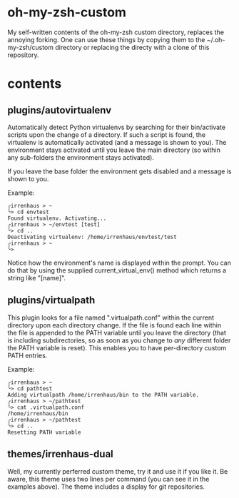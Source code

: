 oh-my-zsh-custom
================

My self-written contents of the oh-my-zsh custom directory, replaces the annoying forking.
One can use these things by copying them to the ~/.oh-my-zsh/custom directory or replacing the directy with a clone of this repository.

contents
========

plugins/autovirtualenv
----------------------

Automatically detect Python virtualenvs by searching for their bin/activate scripts upon the change of a directory.
If such a script is found, the virtualenv is automatically activated (and a message is shown to you). The environment stays activated
until you leave the main directory (so within any sub-folders the environment stays activated).

If you leave the base folder the environment gets disabled and a message is shown to you.

Example:
```
╭irrenhaus > ~
╰> cd envtest 
Found virtualenv. Activating...
╭irrenhaus > ~/envtest [test]
╰> cd ..
Deactivating virtualenv: /home/irrenhaus/envtest/test
╭irrenhaus > ~
╰> 
```

Notice how the environment's name is displayed within the prompt. You can do that by using the supplied current_virtual_env() method which
returns a string like "[name]".

plugins/virtualpath
-------------------

This plugin looks for a file named ".virtualpath.conf" within the current directory upon each directory change.
If the file is found each line within the file is appended to the PATH variable until you leave the directory (that is including
subdirectories, so as soon as you change to _any_ different folder the PATH variable is reset).
This enables you to have per-directory custom PATH entries.

Example:
```
╭irrenhaus > ~
╰> cd pathtest 
Adding virtualpath /home/irrenhaus/bin to the PATH variable.
╭irrenhaus > ~/pathtest
╰> cat .virtualpath.conf 
/home/irrenhaus/bin
╭irrenhaus > ~/pathtest
╰> cd ..
Resetting PATH variable
```

themes/irrenhaus-dual
---------------------

Well, my currently perferred custom theme, try it and use it if you like it.
Be aware, this theme uses two lines per command (you can see it in the examples above).
The theme includes a display for git repositories.
